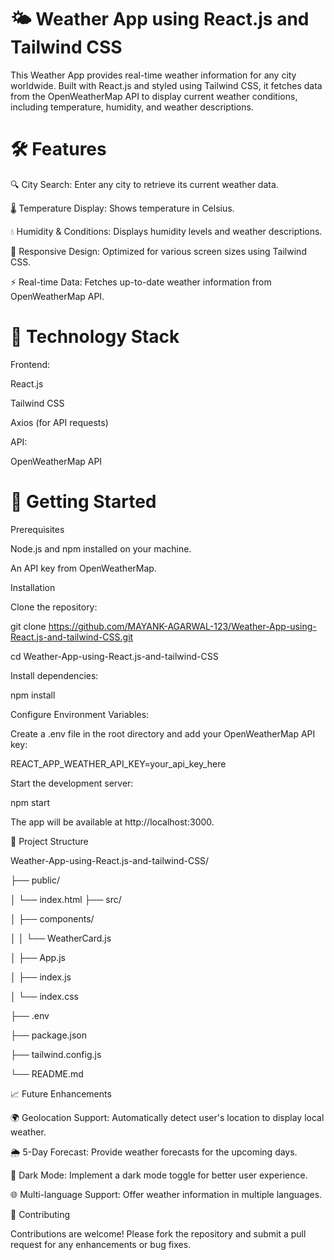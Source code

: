 # 🌤️ Weather App using React.js and Tailwind CSS

This Weather App provides real-time weather information for any city worldwide. Built with React.js and styled using Tailwind CSS, it fetches data from the OpenWeatherMap API to display current weather conditions, including temperature, humidity, and weather descriptions.

# 🛠️ Features

🔍 City Search: Enter any city to retrieve its current weather data.

🌡️ Temperature Display: Shows temperature in Celsius.

💧 Humidity & Conditions: Displays humidity levels and weather descriptions.

📱 Responsive Design: Optimized for various screen sizes using Tailwind CSS.

⚡ Real-time Data: Fetches up-to-date weather information from OpenWeatherMap API.

# 🧰 Technology Stack

Frontend:

React.js

Tailwind CSS

Axios (for API requests)

API:

OpenWeatherMap API

# 🚀 Getting Started

Prerequisites

Node.js and npm installed on your machine.

An API key from OpenWeatherMap.

Installation

Clone the repository:

git clone https://github.com/MAYANK-AGARWAL-123/Weather-App-using-React.js-and-tailwind-CSS.git

cd Weather-App-using-React.js-and-tailwind-CSS

Install dependencies:

npm install

Configure Environment Variables:

Create a .env file in the root directory and add your OpenWeatherMap API key:

REACT_APP_WEATHER_API_KEY=your_api_key_here

Start the development server:

npm start

The app will be available at http://localhost:3000.

📁 Project Structure

Weather-App-using-React.js-and-tailwind-CSS/

├── public/

│   └── index.html
├── src/

│   ├── components/

│   │   └── WeatherCard.js

│   ├── App.js

│   ├── index.js

│   └── index.css

├── .env

├── package.json

├── tailwind.config.js

└── README.md

📈 Future Enhancements

🌍 Geolocation Support: Automatically detect user's location to display local weather.

🌦️ 5-Day Forecast: Provide weather forecasts for the upcoming days.

🎨 Dark Mode: Implement a dark mode toggle for better user experience.

🌐 Multi-language Support: Offer weather information in multiple languages.

🤝 Contributing

Contributions are welcome! Please fork the repository and submit a pull request for any enhancements or bug fixes.



